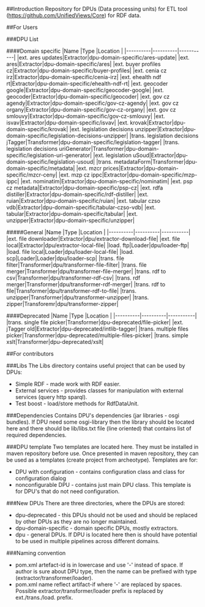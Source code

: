 ##Introduction
Repository for DPUs (Data processing units) for ETL tool (https://github.com/UnifiedViews/Core) for RDF data.

##For Users

###DPU List

####Domain specific
|Name      |Type      |Location   |
|----------|----------|-----------|
|ext. ares updates|Extractor|dpu-domain-specific/ares-update|
|ext. ares|Extractor|dpu-domain-specific/ares|
|ext. buyer profiles cz|Extractor|dpu-domain-specific/buyer-profiles|
|ext. cenia cz irz|Extractor|dpu-domain-specific/cenia-irz|
|ext. ehealth ndf rt|Extractor|dpu-domain-specific/ehealth-ndf-rt|
|ext. geocoder google|Extractor|dpu-domain-specific/geocoder-google|
|ext. geocoder|Extractor|dpu-domain-specific/geocoder|
|ext. gov cz agendy|Extractor|dpu-domain-specific/gov-cz-agendy|
|ext. gov cz organy|Extractor|dpu-domain-specific/gov-cz-organy|
|ext. gov cz smlouvy|Extractor|dpu-domain-specific/gov-cz-smlouvy|
|ext. isvav|Extractor|dpu-domain-specific/isvav|
|ext. krovak|Extractor|dpu-domain-specific/krovak|
|ext. legislation decisions unzipper|Extractor|dpu-domain-specific/legislation-decisions-unzipper|
|trans. legislation decisions jTagger|Transformer|dpu-domain-specific/legislation-tagger|
|trans. legislation decisions uriGenerator|Transformer|dpu-domain-specific/legislation-uri-generator|
|ext. legislation uSoud|Extractor|dpu-domain-specific/legislation-usoud|
|trans. metadataForm|Transformer|dpu-domain-specific/metadata|
|ext. mzcr prices|Extractor|dpu-domain-specific/mzcr-ceny|
|ext. mzp cz ippc|Extractor|dpu-domain-specific/mzp-ippc|
|ext. nominatim|Extractor|dpu-domain-specific/nominatim|
|ext. psp cz metadata|Extractor|dpu-domain-specific/psp-cz|
|ext. rdfa distiller|Extractor|dpu-domain-specific/rdf-distiller|
|ext. ruian|Extractor|dpu-domain-specific/ruian|
|ext. tabular czso vdb|Extractor|dpu-domain-specific/tabular-czso-vdb|
|ext. tabular|Extractor|dpu-domain-specific/tabular|
|ext. unzipper|Extractor|dpu-domain-specific/unzipper|

#####General
|Name      |Type      |Location   |
|----------|----------|-----------|
|ext. file downloader|Extractor|dpu/extractor-download-file|
|ext. file local|Extractor|dpu/extractor-local-file|
|load. ftp|Loader|dpu/loader-ftp|
|load. file local|Loader|dpu/loader-local-file|
|load. scp|Loader|Loader|dpu/loader-scp|
|trans. file filter|Transformer|dpu/transformer-file-filter|
|trans. file merger|Transformer|dpu/transformer-file-merger|
|trans. rdf to csv|Transformer|dpu/transformer-rdf-csv|
|trans. rdf merger|Transformer|dpu/transformer-rdf-merger|
|trans. rdf to file|Transformer|dpu/transformer-rdf-to-file|
|trans. unzipper|Transformer|dpu/transformer-unzipper|
|trans. zipper|Transforemr|dpu/transformer-zipper|

####Deprecated
|Name      |Type      |Location   |
|----------|----------|-----------|
|trans. single file picker|Transformer|dpu-deprecated/file-picker|
|ext. jTagger old|Extractor|dpu-deprecated/intlib-tagger|
|trans. multiple files picker|Transformer|dpu-deprecated/multiple-files-picker|
|trans. simple xslt|Transformer|dpu-deprecated/xslt|

##For contributors

###Libs
The Libs directory contains useful project that can be used by DPUs:
* Simple RDF - made work with RDF easier.
* External services - provides classes for manipulation with external services (query http sparql).
* Test boost - load/store methods for RdfDataUnit.

###Dependencies
Contains DPU's dependencies (jar libraries - osgi bundles). If DPU need some osgi-library then the library should be located here and there should be lib/libs.txt file (line oriented) that contains list of required dependencies.

###DPU template
Two templates are located here. They must be installed in maven repository before use. Once presented in maven repository, they can be used as a templates (create project from archeotype).
Templates are for:
* DPU with configuration - contains configuration class and class for configuration dialog
* nonconfigurable DPU - contains just main DPU class. This template is for DPU's that do not need configuration.

###New DPUs
There are three directories, where the DPUs are stored:
* dpu-deprecated - this DPUs should not be used and should be replaced by other DPUs as they are no longer maintained.
* dpu-domain-specific - domain specific DPUs, mostly extractors. 
* dpu - general DPUs. If DPU is located here then is should have potential to be used in multiple pipelines across different domains.

###Naming convention
* pom.xml artefact-id is in lowercase and use '-' instead of space. If author is sure about DPU type, then the name can be prefixed with type (extractor/transformer/loader).
* pom.xml name reflect artifact-if where '-' are replaced by spaces. Possible  extractor/transformer/loader prefix is replaced by ext./trans./load. prefix.


